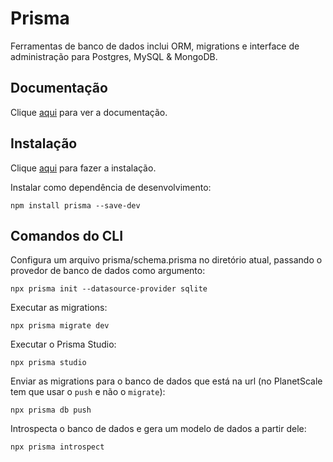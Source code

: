 # Prisma

Ferramentas de banco de dados inclui ORM, migrations e interface de administração para Postgres, MySQL & MongoDB.

## Documentação

Clique [aqui](https://github.com/prisma/prisma) para ver a documentação.

## Instalação

Clique [aqui](https://www.npmjs.com/package/prisma) para fazer a instalação.

Instalar como dependência de desenvolvimento:

```
npm install prisma --save-dev
```

## Comandos do CLI

Configura um arquivo prisma/schema.prisma no diretório atual, passando o provedor de banco de dados como argumento:

```
npx prisma init --datasource-provider sqlite
```

Executar as migrations:

```
npx prisma migrate dev
```

Executar o Prisma Studio:

```
npx prisma studio
```

Enviar as migrations para o banco de dados que está na url (no PlanetScale tem que usar o `push` e não o `migrate`):

```
npx prisma db push
```

Introspecta o banco de dados e gera um modelo de dados a partir dele:

```
npx prisma introspect
```